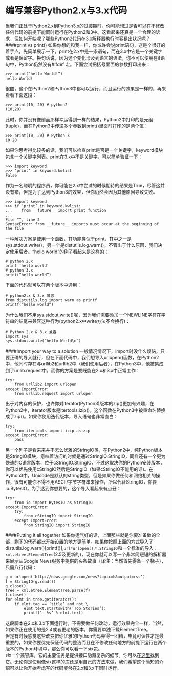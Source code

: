 编写兼容Python2.x与3.x代码
=====================
当我们正处于Python2.x到Python3.x的过渡期时，你可能想过是否可以在不修改任何代码的前提下能同时运行在Python2和3中。这看起来还真是一个合理的诉求，但如何开始呢？哪些Python2代码在3.x解释器执行时容易出状况呢？   
####print vs print()
如果你想的和我一样，你或许会说print语句，这是个很好的着手点，先简单展示一下，print在2.x中是一条语句，而在3.x中它是一个关键字或者是保留字。换句话说，因为这个变化涉及到语言的语法，你不可以使用在if语句中，Python仍然没有#ifdef 宏。下面尝试把括号里面的参数打印出来：  
    
    >>> print(“hello World!”)
    hello World!
很酷，这个在Python2和Python3中都可以运行，而且运行的效果是一样的，再来看看下面这段：  
    
    >>> print(10, 20) # python2
    (10,20)
此时，你并没有像前面那样幸运得到一样的结果，Python2中打印的是元组(tuple)，而在Python3中传递多个参数到print()里面时打印的是两个值：  
    
    >>> print(10, 20) # Python 3
    10 20
如果你思考得比较多的话，我们可以检查print是否是一个关键字，keyword模块包含一个关键字列表。print在3.x中不是关键字，可以简单验证一下：  
    
    >>> import keyword
    >>> ‘print’ in keyword.kwlist
    False
作为一名聪明的程序员，你可能在2.x中尝试的时候期待的结果是True，尽管这并没有错，但是为了达到Python3的效果，但你仍然会因为其他原因导致失败。  
    
    >>> import keyword
    >>> if ‘print’ in keyword.kwlist:
    ...    from __future__ import print_function
    ...
    File “”, line 2
    SyntaxError: from __future__ imports must occur at the beginning of the file

一种解决方案是使用一个函数，其功能类似于print，其中之一是sys.stdout.write()，另一个是distutils.log.warn()。不管出于什么原因，我们决定使用后者。“hello world”的例子看起来是这样的：  
    
    # python 2.x
    print ‘hello world’
    # python 3.x
    print(“hello world”)
下面的代码就可以在两个版本中通用：  
    
    # python2.x & 3.x 兼容
    from distutils.log import warn as printf
    printf(“hello world”)

为什么我们不用sys.stdout.write()呢，因为我们需要添加一个NEWLINE字符在字符串的结尾来兼容这种行为(python2.x中write方法不会换行)：  
    
    # Python 2.x & 3.x 兼容
    import sys
    sys.stdout.write(“hello World\n”)

####Import your way to a solution
一般情况情况下，import时没什么烦恼，只要正确的导入就行，但在下面代码中，我们想导入urlopen()函数，在Python2中，他同时存在与urllib2和urllib2中（我们使用后者），在Python3中，他被集成到了urllib.request中，而你的方案是要既能在2.x和3.x中正常工作：  
    
    try:
        from urllib2 import urlopen
    except ImportError:
        from urllib.request import urlopen

出于对内存的保护，也许你对iterator(Python3)版本的zip()更加有兴趣，在Python2中，iterator版本是itertools.izip()。这个函数在Python3中被重命名替换成了zip()。如果你使用迭代版本，导入语句也非常直白：  
    
    try:
        from itertools import izip as zip
    except ImportError:
        pass

另一个列子是看来来并不怎么优雅的StringIO类，在Python2中，纯Python版本是StringIO模块，意味着访问的时候是通过StringIO.StringIO，同样还有一个更为快速的C语言版本，位于cStringIO.StringIO，不过这取决你的Python安装版本，你可以优先使用cStringIO然后是StringIO（如果cStringIO不能用的话)。在Python3中，Unicode是默认的string类型，但是如果你做任何和网络相关的操作，很有可能你不得不用ASCII/字节字符串来操作，所以代替StringIO，你要io.BytesIO，为了达到你想要的，这个导入看起来有点丑：  
    
    try:
        from io import BytesIO as StringIO
    except ImportError:
        try:
            from cStringIO import StringIO
        except ImportError:
            from StringIO import StringIO

####Putting it all together
如果你运气好的话，上面那些就是你要准备做的全部，剩下的代码都比开始设置的地方更简单。如果你按照上面的方式导入了distutils.log.warn()[printf()],`url*urlopen()`,`*.StringIO`和一个标准的导入：`xml.etree.ElementTree`(2.5及更新的)，现在你就可以写一个非常简短短的解析器来展示从Google News服务中提供的头条故事（译注：当然首先得备一个梯子），只需八行代码：  
    
    g = urlopen(‘http://news.google.com/news?topic=h&output=rss’)
    f = StringIO(g.read())
    g.close()
    tree = xml.etree.ElementTree.parse(f)
    f.close()
    for elmt in tree.getiterator():
        if elmt.tag == ‘title’ and not \
            elmt.text.startswith(‘Top Stories’):
            printf(‘- %s’ % elmt.text)
这段脚本在2.x和3.x下面运行时，不需要做任何改动，运行效果完全一样，当然，如果你正在使用的是2.4或者更老的版本，你需要单独下载ElementTree。  
但是有时候感觉这些改变把你优雅的Python代码弄得一团糟，毕竟可读性才是最重要的，如果你要优先保证代码的整洁而且在不修改任何地方的前提下运行在两个版本的Python环境中，那么你可以看一下six包。  
six一个兼容库，它的主要任务是提供接口隐藏复杂的细节，你可以在[这里](http://packages.python.org/six)找到它。无论你是使用像six这样的库还是用自己的方法来做，我们希望这个简短的介绍可以让你开始考虑写的代码能够在2.x和3.x下同时运行。
